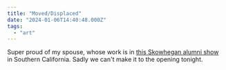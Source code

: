 ```yaml
---
title: "Moved/Displaced"
date: "2024-01-06T14:40:48.000Z"
tags: 
  - "art"
---
```


Super proud of my spouse, whose work is in [this Skowhegan alumni show](https://www.latimes.com/socal/daily-pilot/entertainment/story/2024-01-04/skowhegan-school-of-painting-and-sculpture-alumni-exhibition-now-at-occca) in Southern California. Sadly we can't make it to the opening tonight.

